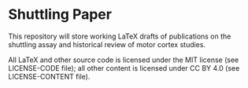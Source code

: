 # Shuttling Paper

This repository will store working LaTeX drafts of publications on the shuttling assay and historical review of motor cortex studies.

All LaTeX and other source code is licensed under the MIT license (see LICENSE-CODE file); all other content is licensed under CC BY 4.0 (see LICENSE-CONTENT file).